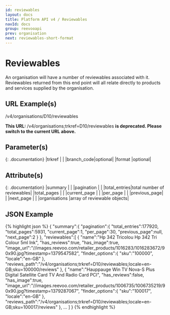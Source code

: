 ```yaml
---
id: reviewables
layout: docs
title: Platform API v4 / Reviewables
navId: docs
group: reevooapi
prev: organisation
next: reviewables-short-format
---
```


# Reviewables
An organisation will have a number of reviewables associated with it. Reviewables returned
from this end point will all relate directly to products and services supplied by the
organisation.

## URL Example(s)
/v4/organisations/D10/reviewables

<div class="warning">
  <strong>This URL: </strong> 
  /v4/organisations;trkref=D10/reviewables
  <strong> is deprecated. Please switch to the current URL above.</strong><br/>
</div>

## Parameter(s)

{: .documentation}
|trkref     |        |
|branch_code|optional|
|format     |optional|

## Attribute(s)

{: .documentation}
|summary                                    |                           |
|<span class="indent-1">pagination</span>   |                           |
|<span class="indent-2">total_entries</span>|total number of reviewables|
|<span class="indent-2">total_pages</span>  |                           |
|<span class="indent-2">current_page</span> |                           |
|<span class="indent-2">per_page</span>     |                           |
|<span class="indent-2">previous_page</span>|                           |
|<span class="indent-2">next_page</span>    |                           |
|organisations                              |array of reviewable objects|

## JSON Example
{% highlight json %}
{
   "summary":{
      "pagination":{
         "total_entries":177920,
         "total_pages":5931,
         "current_page":1,
         "per_page":30,
         "previous_page":null,
         "next_page":2
      }
   },
   "reviewables":[
      {
         "name":"Hp 342 Tricolou Hp 342 Tri Colour 5ml Ink",
         "has_reviews":true,
         "has_image":true,
         "image_url":"//images.reevoo.com/retailer_products/1016283/1016283672/90x90.jpg?timestamp=1379547582",
         "finder_options":{
            "sku":"100000",
            "locale":"en-GB"
         },
         "reviews_path":"/v4/organisations;trkref=D10/reviewables;locale=en-GB;sku=100000/reviews"
      },
      {
         "name":"Hauppauge Win TV Nova-S Plus Digital Satellite Card TV And Radio Card PCI",
         "has_reviews":false,
         "has_image":true,
         "image_url":"//images.reevoo.com/retailer_products/1006735/1006735219/90x90.jpg?timestamp=1379287067",
         "finder_options":{
            "sku":"100017",
            "locale":"en-GB"
         },
         "reviews_path":"/v4/organisations;trkref=D10/reviewables;locale=en-GB;sku=100017/reviews"
      },
      ...
   ]
}
{% endhighlight %}
